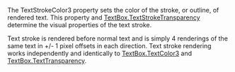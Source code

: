 The TextStrokeColor3 property sets the color of the stroke, or outline, of rendered text. This property and [TextBox.TextStrokeTransparency](https://developer.roblox.com/en-us/api-reference/property/TextBox/TextStrokeTransparency) determine the visual properties of the text stroke.

Text stroke is rendered before normal text and is simply 4 renderings of the same text in +/- 1 pixel offsets in each direction. Text stroke rendering works independently and identically to [TextBox.TextColor3](https://developer.roblox.com/en-us/api-reference/property/TextBox/TextColor3) and [TextBox.TextTransparency](https://developer.roblox.com/en-us/api-reference/property/TextBox/TextTransparency).
